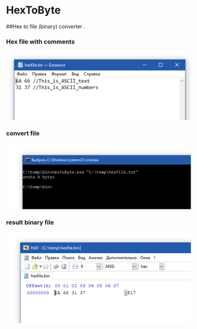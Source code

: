 # HexToByte
##Hex to file (binary) converter . 

### Hex file  with comments 
![hex](/hex.png?raw=true)

### convert file 
![prog](/prog.png?raw=true)

### result  binary file 
![binary](/binary.png?raw=true)